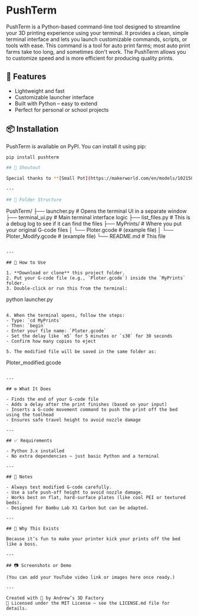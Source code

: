 # PushTerm

PushTerm is a Python-based command-line tool designed to streamline your 3D printing experience using your terminal. It provides a clean, simple terminal interface and lets you launch customizable commands, scripts, or tools with ease. This command is a tool for auto print farms; most auto print farms take too long, and sometimes don't work. The PushTerm allows you to customize speed and is more efficient for producing quality prints.

## 🚀 Features

- Lightweight and fast
- Customizable launcher interface
- Built with Python – easy to extend
- Perfect for personal or school projects

## 📦 Installation

PushTerm is available on PyPI. You can install it using pip:

```bash
pip install pushterm

## 🙌 Shoutout

Special thanks to **[Small Pot](https://makerworld.com/en/models/1021588-small-pot?from=search#profileId-1003062)** (user_1400159957) for the awesome print design used during testing! 🎉

---

## 📂 Folder Structure

```
PushTerm/
├── launcher.py          # Opens the terminal UI in a separate window
├── terminal_ui.py       # Main terminal interface logic
├── list_files.py        # This is a debug log  to see if it can find the files 
├── MyPrints/            # Where you put your original G-code files
│   └── Ploter.gcode     # (example file)
│   └── Ploter_Modify.gcode # (example file)
└── README.md            # This file
```

---

## 🧪 How to Use

1. **Download or clone** this project folder.
2. Put your G-code file (e.g., `Ploter.gcode`) inside the `MyPrints` folder.
3. Double-click or run this from the terminal:

   ```
   python launcher.py
   ```

4. When the terminal opens, follow the steps:
   - Type: `cd MyPrints`
   - Then: `begin`
   - Enter your file name: `Ploter.gcode`
   - Set the delay like `m5` for 5 minutes or `s30` for 30 seconds
   - Confirm how many copies to eject

5. The modified file will be saved in the same folder as:

   ```
   Ploter_modified.gcode
   ```

---

## ⚙️ What It Does

- Finds the end of your G-code file
- Adds a delay after the print finishes (based on your input)
- Inserts a G-code movement command to push the print off the bed using the toolhead
- Ensures safe travel height to avoid nozzle damage

---

## ✅ Requirements

- Python 3.x installed
- No extra dependencies — just basic Python and a terminal

---

## 🚨 Notes

- Always test modified G-code carefully.
- Use a safe push-off height to avoid nozzle damage.
- Works best on flat, hard-surface plates (like cool PEI or textured beds).
- Designed for Bambu Lab X1 Carbon but can be adapted.

---

## 🧠 Why This Exists

Because it’s fun to make your printer kick your prints off the bed like a boss.

---

## 📷 Screenshots or Demo

(You can add your YouTube video link or images here once ready.)

---

Created with 💚 by Andrew’s 3D Factory
📄 Licensed under the MIT License – see the LICENSE.md file for details.
